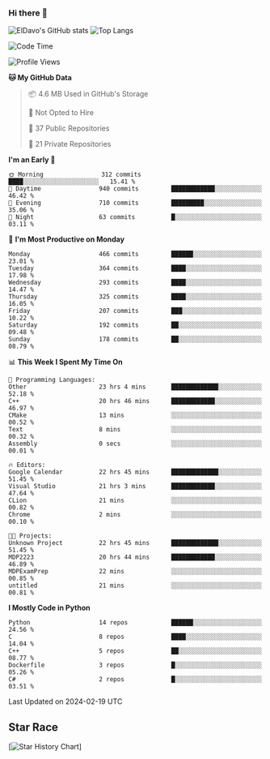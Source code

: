 ### Hi there 👋
![ElDavo's GitHub stats](https://github-readme-stats.vercel.app/api?username=ElDavoo&show_icons=true&theme=chartreuse-dark)
![Top Langs](https://github-readme-stats.vercel.app/api/top-langs/?username=ElDavoo&theme=chartreuse-dark&layout=compact)

<!--START_SECTION:waka-->
![Code Time](http://img.shields.io/badge/Code%20Time-950%20hrs%203%20mins-blue)

![Profile Views](http://img.shields.io/badge/Profile%20Views-2-blue)

**🐱 My GitHub Data** 

> 📦 4.6 MB Used in GitHub's Storage 
 > 
> 🚫 Not Opted to Hire
 > 
> 📜 37 Public Repositories 
 > 
> 🔑 21 Private Repositories 
 > 
**I'm an Early 🐤** 

```text
🌞 Morning                312 commits         ████░░░░░░░░░░░░░░░░░░░░░   15.41 % 
🌆 Daytime                940 commits         ████████████░░░░░░░░░░░░░   46.42 % 
🌃 Evening                710 commits         █████████░░░░░░░░░░░░░░░░   35.06 % 
🌙 Night                  63 commits          █░░░░░░░░░░░░░░░░░░░░░░░░   03.11 % 
```
📅 **I'm Most Productive on Monday** 

```text
Monday                   466 commits         ██████░░░░░░░░░░░░░░░░░░░   23.01 % 
Tuesday                  364 commits         ████░░░░░░░░░░░░░░░░░░░░░   17.98 % 
Wednesday                293 commits         ████░░░░░░░░░░░░░░░░░░░░░   14.47 % 
Thursday                 325 commits         ████░░░░░░░░░░░░░░░░░░░░░   16.05 % 
Friday                   207 commits         ███░░░░░░░░░░░░░░░░░░░░░░   10.22 % 
Saturday                 192 commits         ██░░░░░░░░░░░░░░░░░░░░░░░   09.48 % 
Sunday                   178 commits         ██░░░░░░░░░░░░░░░░░░░░░░░   08.79 % 
```


📊 **This Week I Spent My Time On** 

```text
💬 Programming Languages: 
Other                    23 hrs 4 mins       █████████████░░░░░░░░░░░░   52.18 % 
C++                      20 hrs 46 mins      ████████████░░░░░░░░░░░░░   46.97 % 
CMake                    13 mins             ░░░░░░░░░░░░░░░░░░░░░░░░░   00.52 % 
Text                     8 mins              ░░░░░░░░░░░░░░░░░░░░░░░░░   00.32 % 
Assembly                 0 secs              ░░░░░░░░░░░░░░░░░░░░░░░░░   00.01 % 

🔥 Editors: 
Google Calendar          22 hrs 45 mins      █████████████░░░░░░░░░░░░   51.45 % 
Visual Studio            21 hrs 3 mins       ████████████░░░░░░░░░░░░░   47.64 % 
CLion                    21 mins             ░░░░░░░░░░░░░░░░░░░░░░░░░   00.82 % 
Chrome                   2 mins              ░░░░░░░░░░░░░░░░░░░░░░░░░   00.10 % 

🐱‍💻 Projects: 
Unknown Project          22 hrs 45 mins      █████████████░░░░░░░░░░░░   51.45 % 
MDP2223                  20 hrs 44 mins      ████████████░░░░░░░░░░░░░   46.89 % 
MDPExamPrep              22 mins             ░░░░░░░░░░░░░░░░░░░░░░░░░   00.85 % 
untitled                 21 mins             ░░░░░░░░░░░░░░░░░░░░░░░░░   00.81 % 
```

**I Mostly Code in Python** 

```text
Python                   14 repos            ██████░░░░░░░░░░░░░░░░░░░   24.56 % 
C                        8 repos             ████░░░░░░░░░░░░░░░░░░░░░   14.04 % 
C++                      5 repos             ██░░░░░░░░░░░░░░░░░░░░░░░   08.77 % 
Dockerfile               3 repos             █░░░░░░░░░░░░░░░░░░░░░░░░   05.26 % 
C#                       2 repos             █░░░░░░░░░░░░░░░░░░░░░░░░   03.51 % 
```




 Last Updated on 2024-02-19 UTC
<!--END_SECTION:waka-->

## Star Race

[![Star History Chart](https://api.star-history.com/svg?repos=ElDavoo/WhatsApp-Crypt14-Crypt15-Decrypter,ElDavoo/TuringOS,EliteAndroidApps/WhatsApp-Crypt12-Decrypter,KnugiHK/Whatsapp-Chat-Exporter&type=Date)]
